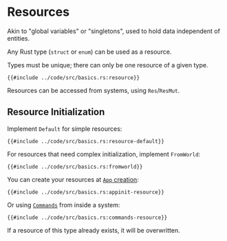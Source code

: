 # Resources

Akin to "global variables" or "singletons", used to hold data independent of entities.

Any Rust type (`struct` or `enum`) can be used as a resource.

Types must be unique; there can only be one resource of a given type.

```rust,no_run,noplayground
{{#include ../code/src/basics.rs:resource}}
```

Resources can be accessed from systems, using `Res`/`ResMut`.

## Resource Initialization

Implement `Default` for simple resources:

```rust,no_run,noplayground
{{#include ../code/src/basics.rs:resource-default}}
```

For resources that need complex initialization, implement `FromWorld`:

```rust,no_run,noplayground
{{#include ../code/src/basics.rs:fromworld}}
```

You can create your resources at [`App` creation](./app-builder.md):

```rust,no_run,noplayground
{{#include ../code/src/basics.rs:appinit-resource}}
```

Or using [`Commands`](./commands.md) from inside a system:

```rust,no_run,noplayground
{{#include ../code/src/basics.rs:commands-resource}}
```

If a resource of this type already exists, it will be overwritten.
